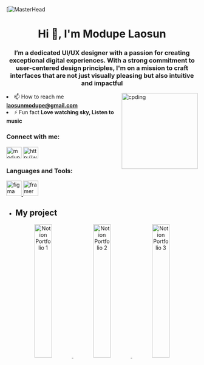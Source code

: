 
[![MasterHead](https://github.com/modupelaosun/head/blob/main/Linkedin%20Banner.png?raw=true)
<h1 align="center">Hi 👋, I'm Modupe Laosun</h1>
<h3 align="center">I’m a dedicated UI/UX designer with a passion for creating exceptional digital experiences. With a strong commitment to user-centered design principles, I'm on a mission to craft interfaces that are not just visually pleasing but also intuitive and impactful</h3>
<img align = "right" alt= "cpding" width ="200" src=https://github.com/modupelaosun/banner/blob/main/gif%20image.gif?raw=true

- 📫 How to reach me **laosunmodupe@gmail.com**
- ⚡ Fun fact **Love watching sky, Listen to music**

<h3 align="left">Connect with me:</h3>
<p align="left">
<a href="https://twitter.com/modupelaosun" target="blank"><img align="center" src="https://raw.githubusercontent.com/rahuldkjain/github-profile-readme-generator/master/src/images/icons/Social/twitter.svg" alt="modupelaosun" height="30" width="40" /></a>
<a href="https://linkedin.com/in/http://www.linkedin.com/in/modupe-laosun" target="blank"><img align="center" src="https://raw.githubusercontent.com/rahuldkjain/github-profile-readme-generator/master/src/images/icons/Social/linked-in-alt.svg" alt="http://www.linkedin.com/in/modupe-laosun" height="30" width="40" /></a>
</p>

<h3 align="left">Languages and Tools:</h3>
<p align="left"> <a href="https://www.figma.com/" target="_blank" rel="noreferrer"> <img src="https://www.vectorlogo.zone/logos/figma/figma-icon.svg" alt="figma" width="40" height="40"/> </a> <a href="https://www.framer.com/" target="_blank" rel="noreferrer"> <img src="https://www.vectorlogo.zone/logos/framer/framer-icon.svg" alt="framer" width="40" height="40"/> </a> </p>


- ## My project
  
<div align="center">
  <a href="https://modupelaosun.notion.site/modupelaosun/Modupe-Laosun-Portfolio-5beadf9a2087422685b6e416c48e686f?p=0cc1d01299d44dddab6dfe467251885e&pm=c">
    <img src="https://github.com/modupelaosun/Case-study-betaslide/blob/main/preview%20and%20landing%20picture%20betaslide.png?raw=true" width="30%" alt="Notion Portfolio 1">
  </a>
  
  <a href="https://modupelaosun.notion.site/Saturn-Airline-b9357f5df7ab4d01802036955724a313?pvs=25">
    <img src="https://github.com/modupelaosun/Saturn-case-study/blob/main/Frame%2034020.png?raw=true" width="30%" alt="Notion Portfolio 2">
  </a>
  
  <a href="https://modupelaosun.notion.site/Mitask-Application-fe1a1bf00d7d4db4be2c0e10f2ddf0bc?pvs=25">
    <img src="https://github.com/modupelaosun/Mitask-case-study/blob/main/Frame%2033667.png?raw=true" width="30%" alt="Notion Portfolio 3">
  </a>
</div>



 


